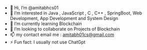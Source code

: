 - 👋 Hi, I’m @amitabhcs01
- 👀 I’m interested in Java , JavaScript , C , C++ , SpringBoot, Web Development, App Development and System Design
- 🌱 I’m currently learning Blockchain
- 💞️ I’m looking to collaborate on Projects of Blockchain
- 📫 my contact email me : amitabh01cs@gmail.com
- ⚡ Fun fact: I usually not use ChatGpt 

<!---
amitabhcs01/amitabhcs01 is a ✨ special ✨ repository because its `README.md` (this file) appears on your GitHub profile.
You can click the Preview link to take a look at your changes.
--->
